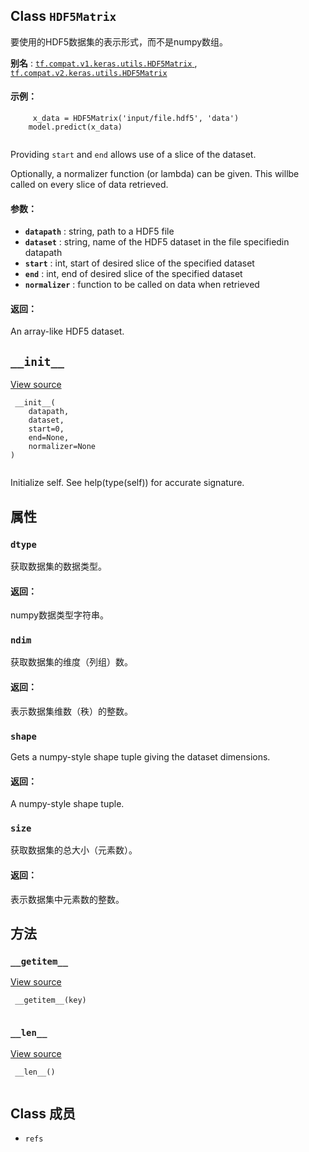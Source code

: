 

## Class  `HDF5Matrix` 
要使用的HDF5数据集的表示形式，而不是numpy数组。

**别名** : [ `tf.compat.v1.keras.utils.HDF5Matrix` ](/api_docs/python/tf/keras/utils/HDF5Matrix), [ `tf.compat.v2.keras.utils.HDF5Matrix` ](/api_docs/python/tf/keras/utils/HDF5Matrix)

#### 示例：


```
     x_data = HDF5Matrix('input/file.hdf5', 'data')
    model.predict(x_data)
 
```

Providing  `start`  and  `end`  allows use of a slice of the dataset.

Optionally, a normalizer function (or lambda) can be given. This willbe called on every slice of data retrieved.

#### 参数：
- **`datapath`** : string, path to a HDF5 file
- **`dataset`** : string, name of the HDF5 dataset in the file specifiedin datapath
- **`start`** : int, start of desired slice of the specified dataset
- **`end`** : int, end of desired slice of the specified dataset
- **`normalizer`** : function to be called on data when retrieved


#### 返回：
An array-like HDF5 dataset.

##  `__init__` 
[View source](https://github.com/tensorflow/tensorflow/blob/r2.0/tensorflow/python/keras/utils/io_utils.py#L64-L80)

```
 __init__(
    datapath,
    dataset,
    start=0,
    end=None,
    normalizer=None
)
 
```

Initialize self.  See help(type(self)) for accurate signature.

## 属性


###  `dtype` 
获取数据集的数据类型。

#### 返回：
numpy数据类型字符串。

###  `ndim` 
获取数据集的维度（列组）数。

#### 返回：
表示数据集维数（秩）的整数。

###  `shape` 
Gets a numpy-style shape tuple giving the dataset dimensions.

#### 返回：
A numpy-style shape tuple.

###  `size` 
获取数据集的总大小（元素数）。

#### 返回：
表示数据集中元素数的整数。

## 方法


###  `__getitem__` 
[View source](https://github.com/tensorflow/tensorflow/blob/r2.0/tensorflow/python/keras/utils/io_utils.py#L85-L115)

```
 __getitem__(key)
 
```

###  `__len__` 
[View source](https://github.com/tensorflow/tensorflow/blob/r2.0/tensorflow/python/keras/utils/io_utils.py#L82-L83)

```
 __len__()
 
```

## Class 成员
-  `refs`  []()
